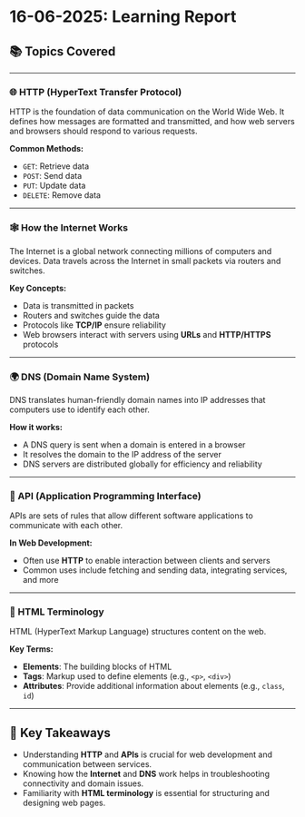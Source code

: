 # 16-06-2025: Learning Report

## 📚 Topics Covered

---

### 🌐 HTTP (HyperText Transfer Protocol)
HTTP is the foundation of data communication on the World Wide Web. It defines how messages are formatted and transmitted, and how web servers and browsers should respond to various requests.

**Common Methods:**
- `GET`: Retrieve data
- `POST`: Send data
- `PUT`: Update data
- `DELETE`: Remove data

---

### 🕸️ How the Internet Works
The Internet is a global network connecting millions of computers and devices. Data travels across the Internet in small packets via routers and switches.

**Key Concepts:**
- Data is transmitted in packets
- Routers and switches guide the data
- Protocols like **TCP/IP** ensure reliability
- Web browsers interact with servers using **URLs** and **HTTP/HTTPS** protocols

---

### 🌍 DNS (Domain Name System)
DNS translates human-friendly domain names into IP addresses that computers use to identify each other.

**How it works:**
- A DNS query is sent when a domain is entered in a browser
- It resolves the domain to the IP address of the server
- DNS servers are distributed globally for efficiency and reliability

---

### 🔌 API (Application Programming Interface)
APIs are sets of rules that allow different software applications to communicate with each other.

**In Web Development:**
- Often use **HTTP** to enable interaction between clients and servers
- Common uses include fetching and sending data, integrating services, and more

---

### 🧱 HTML Terminology
HTML (HyperText Markup Language) structures content on the web.

**Key Terms:**
- **Elements**: The building blocks of HTML
- **Tags**: Markup used to define elements (e.g., `<p>`, `<div>`)
- **Attributes**: Provide additional information about elements (e.g., `class`, `id`)

---

## 📝 Key Takeaways

- Understanding **HTTP** and **APIs** is crucial for web development and communication between services.
- Knowing how the **Internet** and **DNS** work helps in troubleshooting connectivity and domain issues.
- Familiarity with **HTML terminology** is essential for structuring and designing web pages.
